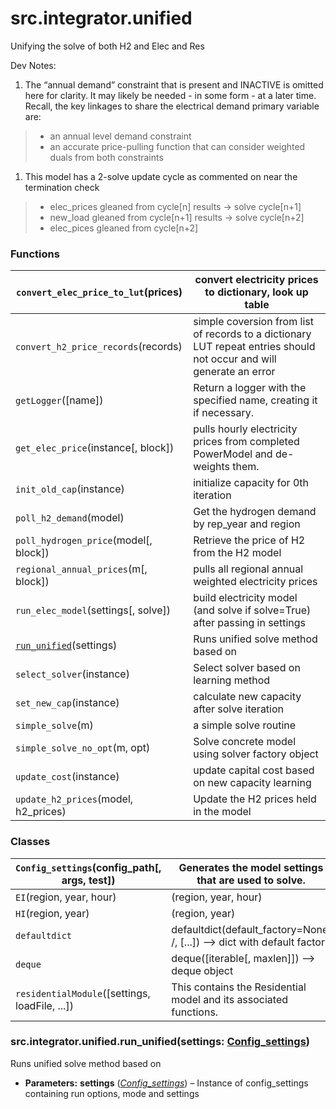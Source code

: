 # src.integrator.unified

Unifying the solve of both H2 and Elec and Res

Dev Notes:

1. The “annual demand” constraint that is present and INACTIVE is omitted here for clarity.
It may likely be needed - in some form - at a later time. Recall, the key linkages to share the
electrical demand primary variable are:

> - an annual level demand constraint
> - an accurate price-pulling function that can consider weighted duals from both constraints
1. This model has a 2-solve update cycle as commented on near the termination check

> - elec_prices gleaned from cycle[n] results -> solve cycle[n+1]
> - new_load gleaned from cycle[n+1] results -> solve cycle[n+2]
> - elec_pices gleaned from cycle[n+2]

### Functions

| `convert_elec_price_to_lut`(prices)                            | convert electricity prices to dictionary, look up table                                                              |
|----------------------------------------------------------------|----------------------------------------------------------------------------------------------------------------------|
| `convert_h2_price_records`(records)                            | simple coversion from list of records to a dictionary LUT repeat entries should not occur and will generate an error |
| `getLogger`([name])                                            | Return a logger with the specified name, creating it if necessary.                                                   |
| `get_elec_price`(instance[, block])                            | pulls hourly electricity prices from completed PowerModel and de-weights them.                                       |
| `init_old_cap`(instance)                                       | initialize capacity for 0th iteration                                                                                |
| `poll_h2_demand`(model)                                        | Get the hydrogen demand by rep_year and region                                                                       |
| `poll_hydrogen_price`(model[, block])                          | Retrieve the price of H2 from the H2 model                                                                           |
| `regional_annual_prices`(m[, block])                           | pulls all regional annual weighted electricity prices                                                                |
| `run_elec_model`(settings[, solve])                            | build electricity model (and solve if solve=True) after passing in settings                                          |
| [`run_unified`](#src.integrator.unified.run_unified)(settings) | Runs unified solve method based on                                                                                   |
| `select_solver`(instance)                                      | Select solver based on learning method                                                                               |
| `set_new_cap`(instance)                                        | calculate new capacity after solve iteration                                                                         |
| `simple_solve`(m)                                              | a simple solve routine                                                                                               |
| `simple_solve_no_opt`(m, opt)                                  | Solve concrete model using solver factory object                                                                     |
| `update_cost`(instance)                                        | update capital cost based on new capacity learning                                                                   |
| `update_h2_prices`(model, h2_prices)                           | Update the H2 prices held in the model                                                                               |

### Classes

| `Config_settings`(config_path[, args, test])   | Generates the model settings that are used to solve.                      |
|------------------------------------------------|---------------------------------------------------------------------------|
| `EI`(region, year, hour)                       | (region, year, hour)                                                      |
| `HI`(region, year)                             | (region, year)                                                            |
| `defaultdict`                                  | defaultdict(default_factory=None, /, [...]) --> dict with default factory |
| `deque`                                        | deque([iterable[, maxlen]]) --> deque object                              |
| `residentialModule`([settings, loadFile, ...]) | This contains the Residential model and its associated functions.         |

### src.integrator.unified.run_unified(settings: [Config_settings](src.common.config_setup.md#src.common.config_setup.Config_settings))

Runs unified solve method based on

* **Parameters:**
  **settings** ([*Config_settings*](src.common.config_setup.md#src.common.config_setup.Config_settings)) – Instance of config_settings containing run options, mode and settings
